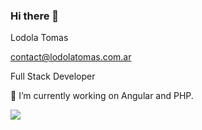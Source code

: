 <script src="https://unpkg.com/@codersrank/summary@0.9.11/codersrank-summary.min.js"></script>
### Hi there 👋

<!--
**LodolaTomas/LodolaTomas** is a ✨ _special_ ✨ repository because its `README.md` (this file) appears on your GitHub profile.

Here are some ideas to get you started:

- 🔭 I’m currently working on ...
- 🌱 I’m currently learning ...
- 👯 I’m looking to collaborate on ...
- 🤔 I’m looking for help with ...
- 💬 Ask me about ...
- 📫 How to reach me: ...
- 😄 Pronouns: ...
- ⚡ Fun fact: ...
-->

Lodola Tomas

contact@lodolatomas.com.ar

Full Stack Developer

🔭 I’m currently working on Angular and PHP.

<img src="https://cr-ss-service.azurewebsites.net/api/ScreenShot?widget=summary&username=lodolatomas&badges=5&show-avatar=true&style=--header-bg-color:%23000;--border-radius:10px"/>


